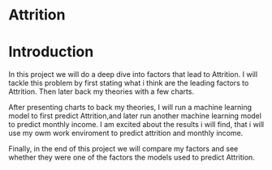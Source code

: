 # Attrition

# Introduction

In this project we will do a deep dive into factors that lead to Attrition. I will tackle this problem by first stating what i think are the leading factors to Attrition. Then later back my theories with a few charts. 

After presenting charts to back my theories, I will run a machine learning model to first predict Attrition,and later run another machine learning model to predict monthly income. I am excited about the results i will find, that i will use my owm work enviroment to predict attrition and monthly income. 

Finally, in the end of this project we will compare my factors and see whether they were one of the factors the models used to predict Attrition.